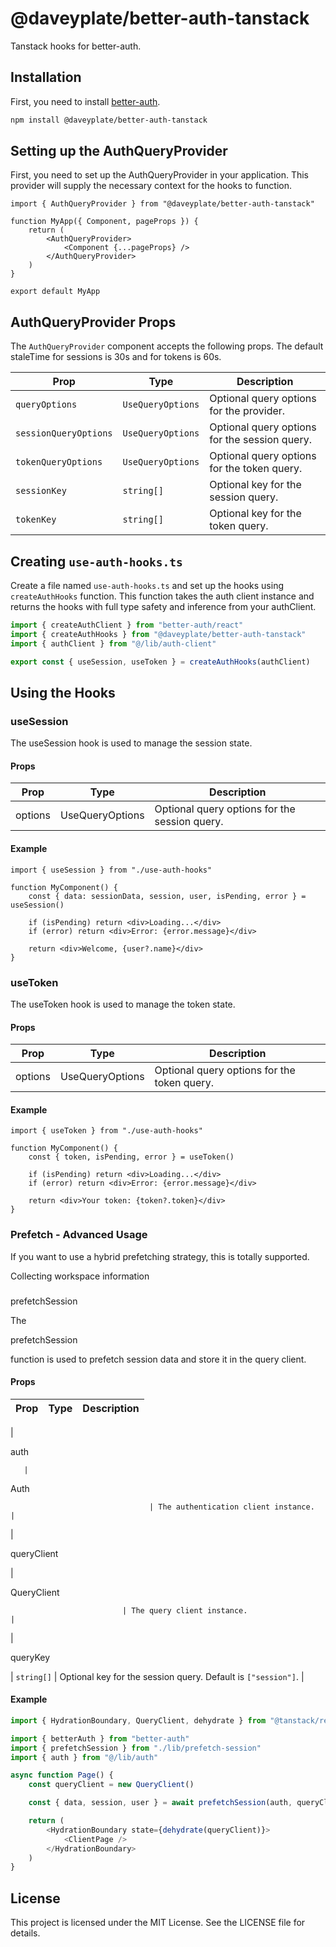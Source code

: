 # @daveyplate/better-auth-tanstack

Tanstack hooks for better-auth.

## Installation

First, you need to install [better-auth](https://better-auth.com).


```sh
npm install @daveyplate/better-auth-tanstack
```

## Setting up the AuthQueryProvider

First, you need to set up the AuthQueryProvider in your application. This provider will supply the necessary context for the hooks to function.

```tsx
import { AuthQueryProvider } from "@daveyplate/better-auth-tanstack"

function MyApp({ Component, pageProps }) {
    return (
        <AuthQueryProvider>
            <Component {...pageProps} />
        </AuthQueryProvider>
    )
}

export default MyApp
```

## AuthQueryProvider Props

The `AuthQueryProvider` component accepts the following props. The default staleTime for sessions is 30s and for tokens is 60s.

| Prop                  | Type                                                                 | Description                                                                 |
|-----------------------|----------------------------------------------------------------------|-----------------------------------------------------------------------------|
| `queryOptions`        | `UseQueryOptions`                           | Optional query options for the provider.                                    |
| `sessionQueryOptions` | `UseQueryOptions`                           | Optional query options for the session query.                               |
| `tokenQueryOptions`   | `UseQueryOptions`                           | Optional query options for the token query.                                 |
| `sessionKey`          | `string[]`                                                           | Optional key for the session query.                                         |
| `tokenKey`            | `string[]`                                                           | Optional key for the token query.                                           |


## Creating `use-auth-hooks.ts`

Create a file named `use-auth-hooks.ts` and set up the hooks using `createAuthHooks` function. This function takes the auth client instance and returns the hooks with full type safety and inference from your authClient.

```ts
import { createAuthClient } from "better-auth/react"
import { createAuthHooks } from "@daveyplate/better-auth-tanstack"
import { authClient } from "@/lib/auth-client"

export const { useSession, useToken } = createAuthHooks(authClient)
```

## Using the Hooks

### useSession

The useSession hook is used to manage the session state.

#### Props

| Prop      | Type                                                                 | Description                                  |
|-----------|----------------------------------------------------------------------|----------------------------------------------|
| options   | UseQueryOptions | Optional query options for the session query.|

#### Example

```tsx
import { useSession } from "./use-auth-hooks"

function MyComponent() {
    const { data: sessionData, session, user, isPending, error } = useSession()

    if (isPending) return <div>Loading...</div>
    if (error) return <div>Error: {error.message}</div>

    return <div>Welcome, {user?.name}</div>
}
```

### useToken

The useToken hook is used to manage the token state.

#### Props

| Prop      | Type                                                                 | Description                                  |
|-----------|----------------------------------------------------------------------|----------------------------------------------|
| options   | UseQueryOptions | Optional query options for the token query.  |

#### Example

```tsx
import { useToken } from "./use-auth-hooks"

function MyComponent() {
    const { token, isPending, error } = useToken()

    if (isPending) return <div>Loading...</div>
    if (error) return <div>Error: {error.message}</div>

    return <div>Your token: {token?.token}</div>
}
```

### Prefetch - Advanced Usage
If you want to use a hybrid prefetching strategy, this is totally supported.

Collecting workspace information

### 

prefetchSession



The 

prefetchSession

 function is used to prefetch session data and store it in the query client.

#### Props

| Prop         | Type                                      | Description                                      |
|--------------|-------------------------------------------|--------------------------------------------------|
| 

auth

       | 

Auth

                                   | The authentication client instance.              |
| 

queryClient

| 

QueryClient

                             | The query client instance.                       |
| 

queryKey

   | `string[]`                                | Optional key for the session query. Default is `["session"]`. |

#### Example

```ts
import { HydrationBoundary, QueryClient, dehydrate } from "@tanstack/react-query"

import { betterAuth } from "better-auth"
import { prefetchSession } from "./lib/prefetch-session"
import { auth } from "@/lib/auth"

async function Page() {
    const queryClient = new QueryClient()

    const { data, session, user } = await prefetchSession(auth, queryClient)

    return (
        <HydrationBoundary state={dehydrate(queryClient)}>
            <ClientPage />
        </HydrationBoundary>
    )
}
```

## License

This project is licensed under the MIT License. See the LICENSE file for details.